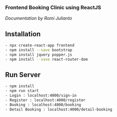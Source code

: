 ### Frontend Booking Clinic using ReactJS

_Documentation by Romi Julianto_

## Installation

```bash
- npx create-react-app frontend
- npm install --save bootstrap
- npm install jquery popper.js
- npm install --save react-router-dom

```

## Run Server

```bash
- npm install
- npm run start
- Login : localhost:4000/sign-in
- Register : localhost:4000/register
- Booking : localhost:4000/booking
- Detail Booking : localhost:4000/detail-booking
```